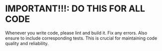 # IMPORTANT!!!: DO THIS FOR ALL CODE

Whenever you write code, please lint and build it. Fix any errors. Also ensure to include corresponding tests. This is crucial for maintaining code quality and reliability.
